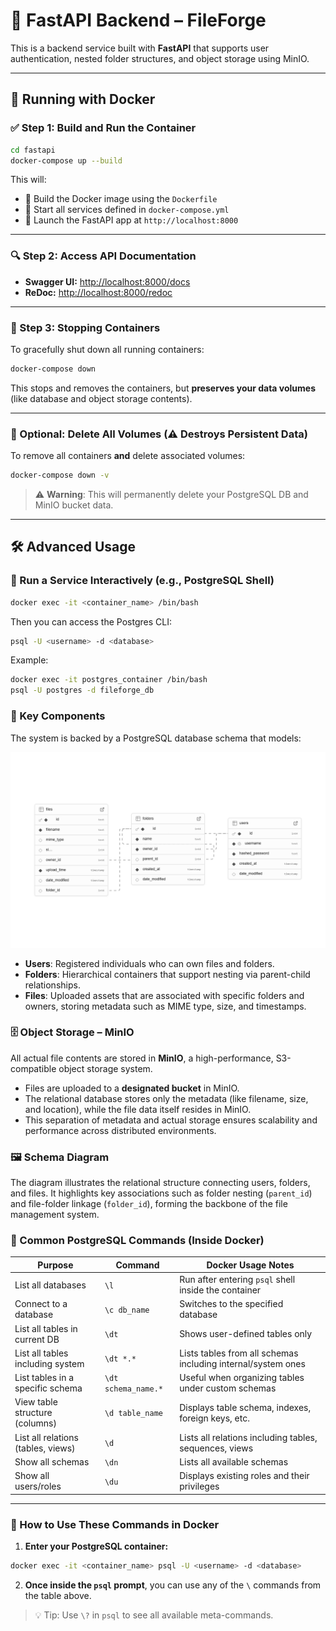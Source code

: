 # 🚀 FastAPI Backend – **FileForge**

This is a backend service built with **FastAPI** that supports user authentication, nested folder structures, and object storage using MinIO.

---

## 🐳 Running with Docker

### ✅ Step 1: Build and Run the Container

```bash
cd fastapi
docker-compose up --build
```

This will:

* 🔧 Build the Docker image using the `Dockerfile`
* 🧠 Start all services defined in `docker-compose.yml`
* 🚀 Launch the FastAPI app at `http://localhost:8000`

---

### 🔍 Step 2: Access API Documentation

* **Swagger UI:** [http://localhost:8000/docs](http://localhost:8000/docs)
* **ReDoc:** [http://localhost:8000/redoc](http://localhost:8000/redoc)

---

### 🛑 Step 3: Stopping Containers

To gracefully shut down all running containers:

```bash
docker-compose down
```

This stops and removes the containers, but **preserves your data volumes** (like database and object storage contents).

---

### 🧼 Optional: Delete All Volumes (⚠️ Destroys Persistent Data)

To remove all containers **and** delete associated volumes:

```bash
docker-compose down -v
```

> ⚠️ **Warning**: This will permanently delete your PostgreSQL DB and MinIO bucket data.

---

## 🛠️ Advanced Usage

### 🧪 Run a Service Interactively (e.g., PostgreSQL Shell)

```bash
docker exec -it <container_name> /bin/bash
```

Then you can access the Postgres CLI:

```bash
psql -U <username> -d <database>
```

Example:

```bash
docker exec -it postgres_container /bin/bash
psql -U postgres -d fileforge_db
```


### 🧩 Key Components

The system is backed by a PostgreSQL database schema that models:

![Database Schema](https://github.com/saketjha34/FileForge/blob/main/asset/images/database-schema.png)

* **Users**: Registered individuals who can own files and folders.
* **Folders**: Hierarchical containers that support nesting via parent-child relationships.
* **Files**: Uploaded assets that are associated with specific folders and owners, storing metadata such as MIME type, size, and timestamps.

### 🗄️ Object Storage – MinIO

All actual file contents are stored in **MinIO**, a high-performance, S3-compatible object storage system.

* Files are uploaded to a **designated bucket** in MinIO.
* The relational database stores only the metadata (like filename, size, and location), while the file data itself resides in MinIO.
* This separation of metadata and actual storage ensures scalability and performance across distributed environments.

### 🖼️ Schema Diagram

The diagram illustrates the relational structure connecting users, folders, and files. It highlights key associations such as folder nesting (`parent_id`) and file-folder linkage (`folder_id`), forming the backbone of the file management system.



### 📜 Common PostgreSQL Commands (Inside Docker)

| Purpose                            | Command             | Docker Usage Notes                                           |
| ---------------------------------- | ------------------- | ------------------------------------------------------------ |
| List all databases                 | `\l`                | Run after entering `psql` shell inside the container         |
| Connect to a database              | `\c db_name`        | Switches to the specified database                           |
| List all tables in current DB      | `\dt`               | Shows user-defined tables only                               |
| List all tables including system   | `\dt *.*`           | Lists tables from all schemas including internal/system ones |
| List tables in a specific schema   | `\dt schema_name.*` | Useful when organizing tables under custom schemas           |
| View table structure (columns)     | `\d table_name`     | Displays table schema, indexes, foreign keys, etc.           |
| List all relations (tables, views) | `\d`                | Lists all relations including tables, sequences, views       |
| Show all schemas                   | `\dn`               | Lists all available schemas                                  |
| Show all users/roles               | `\du`               | Displays existing roles and their privileges                 |

---

### 🐳 How to Use These Commands in Docker

1. **Enter your PostgreSQL container:**

```bash
docker exec -it <container_name> psql -U <username> -d <database>
```


2. **Once inside the `psql` prompt**, you can use any of the `\` commands from the table above.

> 💡 Tip: Use `\?` in `psql` to see all available meta-commands.